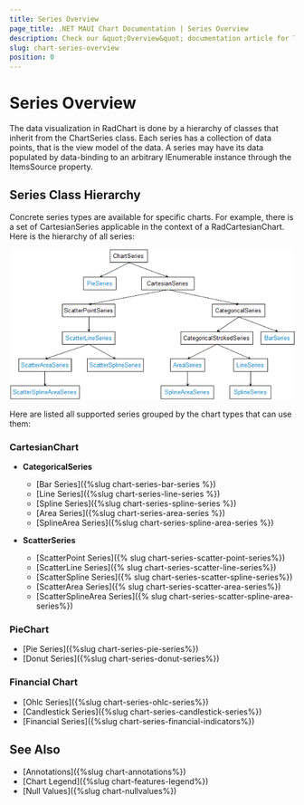 ```yaml
---
title: Series Overview
page_title: .NET MAUI Chart Documentation | Series Overview
description: Check our &quot;Overview&quot; documentation article for Telerik Chart for .NET MAUI.
slug: chart-series-overview
position: 0
---
```


# Series Overview

The data visualization in RadChart is done by a hierarchy of classes that inherit from the ChartSeries class. Each series has a collection of data points, that is the view model of the data. A series may have its data populated by data-binding to an arbitrary IEnumerable instance through the ItemsSource property.

## Series Class Hierarchy ##

Concrete series types are available for specific charts. For example, there is a set of CartesianSeries applicable in the context of a RadCartesianChart. Here is the hierarchy of all series:

![Series Class Diagram](images/chart-series-class-diagram.png)

Here are listed all supported series grouped by the chart types that can use them:

### CartesianChart

- **CategoricalSeries**

    - [Bar Series]({%slug chart-series-bar-series %})
    - [Line Series]({%slug chart-series-line-series %})
    - [Spline Series]({%slug chart-series-spline-series %})
    - [Area Series]({%slug chart-series-area-series %})
    - [SplineArea Series]({%slug chart-series-spline-area-series %})

- **ScatterSeries**

    - [ScatterPoint Series]({% slug chart-series-scatter-point-series%})
    - [ScatterLine Series]({% slug chart-series-scatter-line-series%})
    - [ScatterSpline Series]({% slug chart-series-scatter-spline-series%})
    - [ScatterArea Series]({% slug chart-series-scatter-area-series%})
    - [ScatterSplineArea Series]({% slug chart-series-scatter-spline-area-series%})

### PieChart

- [Pie Series]({%slug chart-series-pie-series%})
- [Donut Series]({%slug chart-series-donut-series%})

### Financial Chart

- [Ohlc Series]({%slug chart-series-ohlc-series%})
- [Candlestick Series]({%slug chart-series-candlestick-series%})
- [Financial Series]({%slug chart-series-financial-indicators%})

## See Also

- [Annotations]({%slug chart-annotations%})
- [Chart Legend]({%slug chart-features-legend%})
- [Null Values]({%slug chart-nullvalues%})
